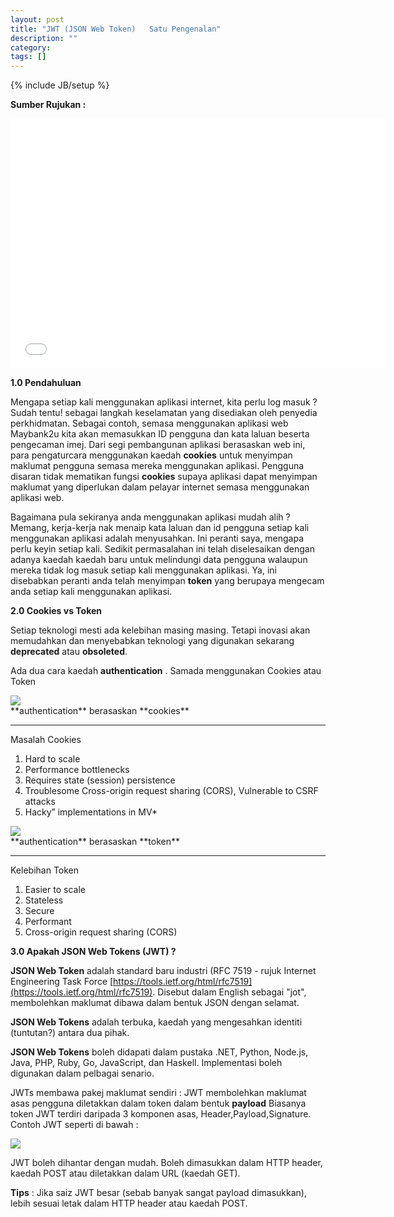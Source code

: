```yaml
---
layout: post
title: "JWT (JSON Web Token)   Satu Pengenalan"
description: ""
category: 
tags: []
---
```

{% include JB/setup %}


**Sumber Rujukan :**

<iframe width="600" height="400" src="//www.youtube.com/embed/oXxbB5kv9OA" frameborder="0" allowfullscreen></iframe>



**1.0   Pendahuluan**

Mengapa setiap kali menggunakan aplikasi internet, kita perlu log masuk ? Sudah tentu! sebagai langkah
keselamatan yang disediakan oleh penyedia perkhidmatan. Sebagai contoh, semasa menggunakan
aplikasi web Maybank2u kita akan memasukkan ID pengguna dan kata laluan beserta pengecaman imej. 
Dari segi pembangunan aplikasi berasaskan web ini, para pengaturcara menggunakan kaedah **cookies** untuk
menyimpan maklumat pengguna semasa mereka menggunakan aplikasi. Pengguna disaran tidak mematikan fungsi
**cookies** supaya aplikasi dapat menyimpan maklumat yang diperlukan dalam pelayar internet semasa menggunakan
aplikasi web. 

Bagaimana pula sekiranya anda menggunakan aplikasi mudah alih ? Memang, kerja-kerja nak menaip kata laluan
dan id pengguna setiap kali menggunakan aplikasi adalah menyusahkan. Ini peranti saya, mengapa perlu keyin
setiap kali. Sedikit permasalahan ini telah diselesaikan dengan adanya kaedah kaedah baru untuk melindungi
data pengguna walaupun mereka tidak log masuk setiap kali menggunakan aplikasi. Ya, ini disebabkan peranti
anda telah menyimpan **token** yang berupaya mengecam anda setiap kali menggunakan aplikasi. 


**2.0   Cookies vs Token**

Setiap teknologi mesti ada kelebihan masing masing. Tetapi inovasi akan memudahkan dan menyebabkan teknologi
yang digunakan sekarang **deprecated** atau **obsoleted**. 

Ada dua cara kaedah **authentication** . Samada menggunakan Cookies atau Token

<img src="{{ASSET_PATH}}/images/cookies.png"/>
<span style="display:block;">**authentication** berasaskan **cookies**</span>

-----------------------------------------------------------------

Masalah Cookies

1. Hard to scale
2. Performance bottlenecks
3. Requires state (session) persistence
4. Troublesome Cross-origin request sharing (CORS), Vulnerable to CSRF attacks
5. Hacky” implementations in MV*


<img src="{{ASSET_PATH}}/images/token.png"/>
<span style="display:block;">**authentication** berasaskan **token**</span>

-----------------------------------------------------------------

Kelebihan Token

1. Easier to scale
2. Stateless
3. Secure
4. Performant
5. Cross-origin request sharing (CORS)


**3.0 Apakah JSON Web Tokens (JWT) ?**
 

**JSON Web Token** adalah standard baru industri (RFC 7519 - rujuk Internet Engineering Task Force [https://tools.ietf.org/html/rfc7519](https://tools.ietf.org/html/rfc7519).
Disebut dalam English sebagai "jot", membolehkan maklumat dibawa dalam bentuk JSON dengan selamat. 

**JSON Web Tokens** adalah terbuka, kaedah yang mengesahkan identiti (tuntutan?)  antara dua pihak. 

**JSON Web Tokens** boleh didapati dalam pustaka .NET, Python, Node.js, Java, PHP, Ruby, Go, JavaScript, dan Haskell.
Implementasi boleh digunakan dalam pelbagai senario.

JWTs membawa pakej maklumat sendiri : JWT membolehkan maklumat asas pengguna diletakkan dalam token dalam bentuk **payload** Biasanya token JWT terdiri daripada 3 komponen asas,
Header,Payload,Signature. Contoh JWT  seperti di bawah : 

<img src="{{ASSET_PATH}}/images/jwttoken.png"/>

JWT boleh dihantar dengan mudah. Boleh dimasukkan dalam HTTP header, kaedah POST atau diletakkan
dalam URL (kaedah GET). 

**Tips** : Jika saiz JWT besar (sebab banyak sangat payload dimasukkan), lebih sesuai letak dalam HTTP header atau kaedah POST.

